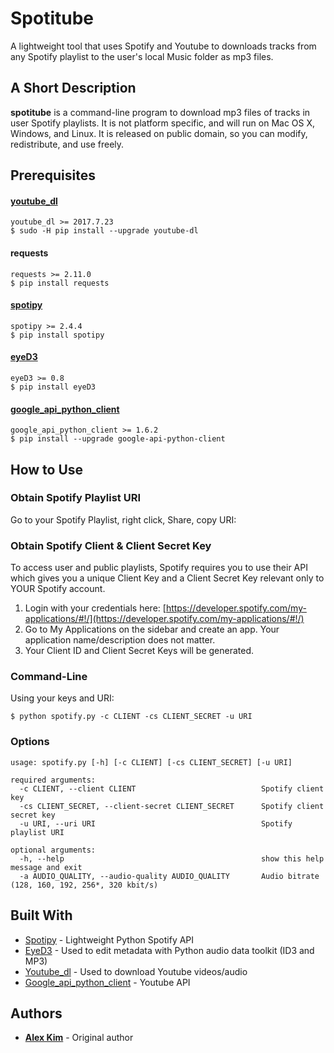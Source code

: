 # Spotitube
A lightweight tool that uses Spotify and Youtube to downloads tracks from any Spotify playlist to the user's local Music folder as mp3 files.

## A Short Description
**spotitube** is a command-line program to download mp3 files of tracks in user Spotify playlists. It is not platform specific, and will run on Mac OS X, Windows, and Linux. It is released on public domain, so you can modify, redistribute, and use freely.

## Prerequisites

#### [youtube_dl](https://github.com/rg3/youtube-dl)
```
youtube_dl >= 2017.7.23
$ sudo -H pip install --upgrade youtube-dl
```
#### requests
```
requests >= 2.11.0
$ pip install requests
```

#### [spotipy](https://github.com/plamere/spotipy)
```
spotipy >= 2.4.4
$ pip install spotipy
```

#### [eyeD3](https://github.com/nicfit/eyeD3)
```
eyeD3 >= 0.8
$ pip install eyeD3
```

#### [google_api_python_client](https://github.com/google/google-api-python-client)
```
google_api_python_client >= 1.6.2
$ pip install --upgrade google-api-python-client
```

## How to Use
### Obtain Spotify Playlist URI
Go to your Spotify Playlist, right click, Share, copy URI:
### Obtain Spotify Client & Client Secret Key
To access user and public playlists, Spotify requires you to use their API which gives you a unique Client Key and a Client Secret Key relevant only to YOUR Spotify account.

1. Login with your credentials here: [https://developer.spotify.com/my-applications/#!/](https://developer.spotify.com/my-applications/#!/)
2. Go to My Applications on the sidebar and create an app. Your application name/description does not matter.
3. Your Client ID and Client Secret Keys will be generated.

### Command-Line
Using your keys and URI:
```
$ python spotify.py -c CLIENT -cs CLIENT_SECRET -u URI
```


### Options
```
usage: spotify.py [-h] [-c CLIENT] [-cs CLIENT_SECRET] [-u URI]

required arguments:
  -c CLIENT, --client CLIENT                            Spotify client key
  -cs CLIENT_SECRET, --client-secret CLIENT_SECRET      Spotify client secret key
  -u URI, --uri URI                                     Spotify playlist URI

optional arguments:
  -h, --help                                            show this help message and exit
  -a AUDIO_QUALITY, --audio-quality AUDIO_QUALITY       Audio bitrate (128, 160, 192, 256*, 320 kbit/s)
```

## Built With

* [Spotipy](https://github.com/plamere/spotipy) - Lightweight Python Spotify API
* [EyeD3](https://github.com/nicfit/eyeD3) - Used to edit metadata with Python audio data toolkit (ID3 and MP3)
* [Youtube_dl](https://github.com/rg3/youtube-dl) - Used to download Youtube videos/audio
* [Google_api_python_client](https://github.com/google/google-api-python-client) - Youtube API

## Authors

* **[Alex Kim](https://github.com/alexkim205)** - Original author
